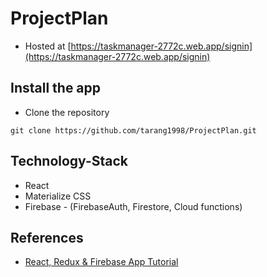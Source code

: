 # ProjectPlan

- Hosted at [https://taskmanager-2772c.web.app/signin](https://taskmanager-2772c.web.app/signin)

## Install the app

- Clone the repository
```
git clone https://github.com/tarang1998/ProjectPlan.git
```

## Technology-Stack 

- React
- Materialize CSS 
- Firebase - (FirebaseAuth, Firestore, Cloud functions)

## References 

- [React, Redux & Firebase App Tutorial](https://www.youtube.com/watch?v=Oi4v5uxTY5o&list=PL4cUxeGkcC9iWstfXntcj8f-dFZ4UtlN3&index=1)